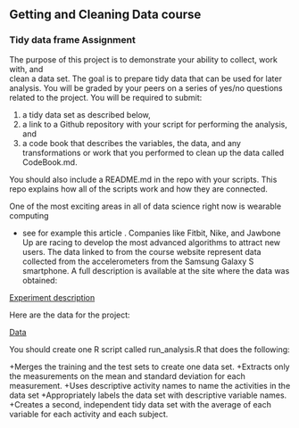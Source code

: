 ## Getting and Cleaning Data course

### Tidy data frame Assignment

The purpose of this project is to demonstrate your ability to collect, work with, and  
clean a data set. The goal is to prepare tidy data that can be used for later analysis.
You will be graded by your peers on a series of yes/no questions related to the project.
You will be required to submit:
1. a tidy data set as described below,
2. a link to a Github repository with your script for performing the analysis, and 
3. a code book that describes the variables, the data, and any transformations or work that you performed to clean up the data called CodeBook.md.

You should also include a README.md in the repo with your scripts.
This repo explains how all of the scripts work and how they are connected.  

One of the most exciting areas in all of data science right now is wearable computing
- see for example this article . Companies like Fitbit, Nike, and Jawbone Up are racing
to develop the most advanced algorithms to attract new users. The data linked to from the
course website represent data collected from the accelerometers from the
Samsung Galaxy S smartphone. A full description is available at the site where
the data was obtained: 

[Experiment description](http://archive.ics.uci.edu/ml/datasets/Human+Activity+Recognition+Using+Smartphones) 

Here are the data for the project: 

[Data](https://d396qusza40orc.cloudfront.net/getdata%2Fprojectfiles%2FUCI%20HAR%20Dataset.zip)

You should create one R script called run_analysis.R that does the following:
 
+Merges the training and the test sets to create one data set.
+Extracts only the measurements on the mean and standard deviation for each measurement. 
+Uses descriptive activity names to name the activities in the data set
+Appropriately labels the data set with descriptive variable names. 
+Creates a second, independent tidy data set with the average of each variable for each activity and each subject. 